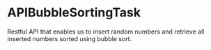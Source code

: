 # APIBubbleSortingTask
Restful API that enables us to insert random numbers and retrieve all inserted numbers sorted using bubble sort.

